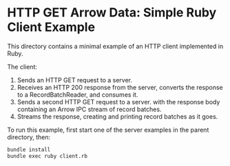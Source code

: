 <!---
  Licensed to the Apache Software Foundation (ASF) under one
  or more contributor license agreements.  See the NOTICE file
  distributed with this work for additional information
  regarding copyright ownership.  The ASF licenses this file
  to you under the Apache License, Version 2.0 (the
  "License"); you may not use this file except in compliance
  with the License.  You may obtain a copy of the License at

    http://www.apache.org/licenses/LICENSE-2.0

  Unless required by applicable law or agreed to in writing,
  software distributed under the License is distributed on an
  "AS IS" BASIS, WITHOUT WARRANTIES OR CONDITIONS OF ANY
  KIND, either express or implied.  See the License for the
  specific language governing permissions and limitations
  under the License.
-->

# HTTP GET Arrow Data: Simple Ruby Client Example

This directory contains a minimal example of an HTTP client implemented in Ruby.

The client:

1. Sends an HTTP GET request to a server.
2. Receives an HTTP 200 response from the server, converts the response to a RecordBatchReader, and consumes it.
3. Sends a second HTTP GET request to a server.
with the response body containing an Arrow IPC stream of record batches.
4. Streams the response, creating and printing record batches as it goes.

To run this example, first start one of the server examples in the parent directory, then:

```sh
bundle install
bundle exec ruby client.rb
```
